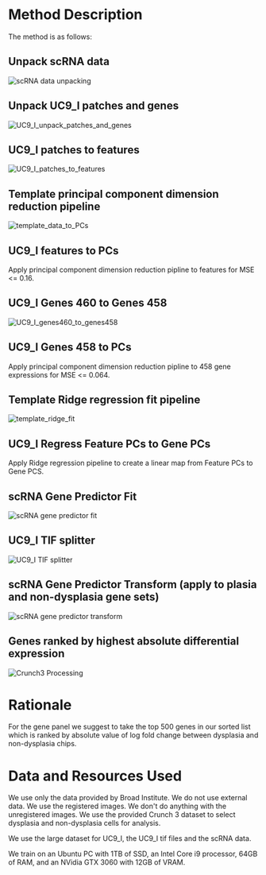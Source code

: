 # Method Description

The method is as follows:

## Unpack scRNA data
![scRNA data unpacking](mermaid/SCRNA_unpack.png) 

## Unpack UC9_I patches and genes
![UC9_I_unpack_patches_and_genes](mermaid/UC9_I_unpack_patches_and_genes.png)  

## UC9_I patches to features 
![UC9_I_patches_to_features](mermaid/UC9_I_patches_to_features.png)  

## Template principal component dimension reduction pipeline
![template_data_to_PCs](mermaid/template_data_to_PCs.png)  

## UC9_I features to PCs
Apply principal component dimension reduction pipline to features for MSE <= 0.16.

## UC9_I Genes 460 to Genes 458
![UC9_I_genes460_to_genes458](mermaid/UC9_I_genes460_to_genes458.png)

## UC9_I Genes 458 to PCs
Apply principal component dimension reduction pipline to 458 gene expressions for MSE <= 0.064.

## Template Ridge regression fit pipeline
![template_ridge_fit](template_ridge_fit.png)

## UC9_I Regress Feature PCs to Gene PCs
Apply Ridge regression pipeline to create a linear map from Feature PCs to Gene PCS.

## scRNA Gene Predictor Fit
![scRNA gene predictor fit](mermaid/SCRNA_calibration.png)

## UC9_I TIF splitter
![UC9_I TIF splitter](mermaid/UC9_I_tif_split_chips.png)  

## scRNA Gene Predictor Transform (apply to plasia and non-dysplasia gene sets)
![scRNA gene predictor transform](mermaid/plasia_gene_inference.png)

## Genes ranked by highest absolute differential expression
![Crunch3 Processing](mermaid/crunch3.png)  

# Rationale

For the gene panel we suggest to take the top 500 genes in our sorted list which is ranked by absolute value of log fold change between dysplasia and non-dysplasia chips.

# Data and Resources Used

We use only the data provided by Broad Institute.  We do not use external data.  We use the registered images.  We don't do anything with the unregistered images.  We use the provided Crunch 3 dataset to select dysplasia and non-dysplasia cells for analysis.

We use the large dataset for UC9_I, the UC9_I tif files and the scRNA data.

We train on an Ubuntu PC with 1TB of SSD, an Intel Core i9 processor, 64GB of RAM, and an NVidia GTX 3060 with 12GB of VRAM.
